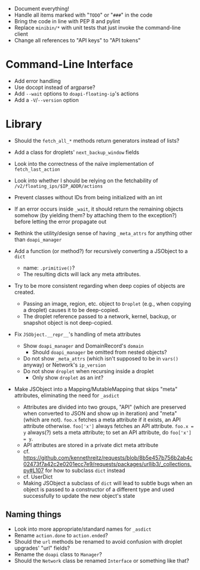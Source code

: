 - Document everything!
- Handle all items marked with "`TODO`" or "`###`" in the code
- Bring the code in line with PEP 8 and pylint
- Replace `minibin/*` with unit tests that just invoke the command-line client
- Change all references to "API keys" to "API tokens"

# Command-Line Interface

- Add error handling
- Use docopt instead of argparse?
- Add `--wait` options to `doapi-floating-ip`'s actions
- Add a `-V`/`--version` option

# Library

- Should the `fetch_all_*` methods return generators instead of lists?
- Add a class for droplets' `next_backup_window` fields
- Look into the correctness of the naïve implementation of `fetch_last_action`
- Look into whether I should be relying on the fetchability of
  `/v2/floating_ips/$IP_ADDR/actions`
- Prevent classes without IDs from being initialized with an int
- If an error occurs inside `_wait`, it should return the remaining objects
  somehow (by yielding them? by attaching them to the exception?) before
  letting the error propagate out
- Rethink the utility/design sense of having `_meta_attrs` for anything other
  than `doapi_manager`
- Add a function (or method?) for recursively converting a JSObject to a `dict`
    - name: `.primitive()`?
    - The resulting dicts will lack any meta attributes.

- Try to be more consistent regarding when deep copies of objects are created.
    - Passing an image, region, etc. object to `Droplet` (e.g., when copying a
      droplet) causes it to be deep-copied.
    - The droplet reference passed to a network, kernel, backup, or snapshot
      object is not deep-copied.

- Fix `JSObject.__repr__`'s handling of meta attributes
    - Show `doapi_manager` and DomainRecord's `domain`
        - Should `doapi_manager` be omitted from nested objects?
    - Do not show `_meta_attrs` (which isn't supposed to be in `vars()` anyway)
      or Network's `ip_version`
    - Do not show `droplet` when recursing inside a droplet
        - Only show `droplet` as an int?

- Make JSObject into a Mapping/MutableMapping that skips "meta" attributes,
  eliminating the need for `_asdict`
    - Attributes are divided into two groups, "API" (which are preserved when
      converted to JSON and show up in iteration) and "meta" (which are not).
      `foo.x` fetches a meta attribute if it exists, an API attribute
      otherwise.  `foo['x']` always fetches an API attribute.  `foo.x = y`
      always(?) sets a meta attribute; to set an API attribute, do `foo['x'] =
      y`.
    - API attributes are stored in a private dict meta attribute
    - cf. <https://github.com/kennethreitz/requests/blob/8b5e457b756b2ab4c02473f7a42c2e0201ecc7e9/requests/packages/urllib3/_collections.py#L107> for how to subclass `dict` instead
    - cf. UserDict
    - Making JSObject a subclass of `dict` will lead to subtle bugs when an
      object is passed to a constructor of a different type and used
      successfully to update the new object's state

## Naming things

- Look into more appropriate/standard names for `_asdict`
- Rename `action.done` to `action.ended`?
- Should the `url` methods be renamed to avoid confusion with droplet upgrades'
  "url" fields?
- Rename the `doapi` class to `Manager`?
- Should the `Network` class be renamed `Interface` or something like that?
